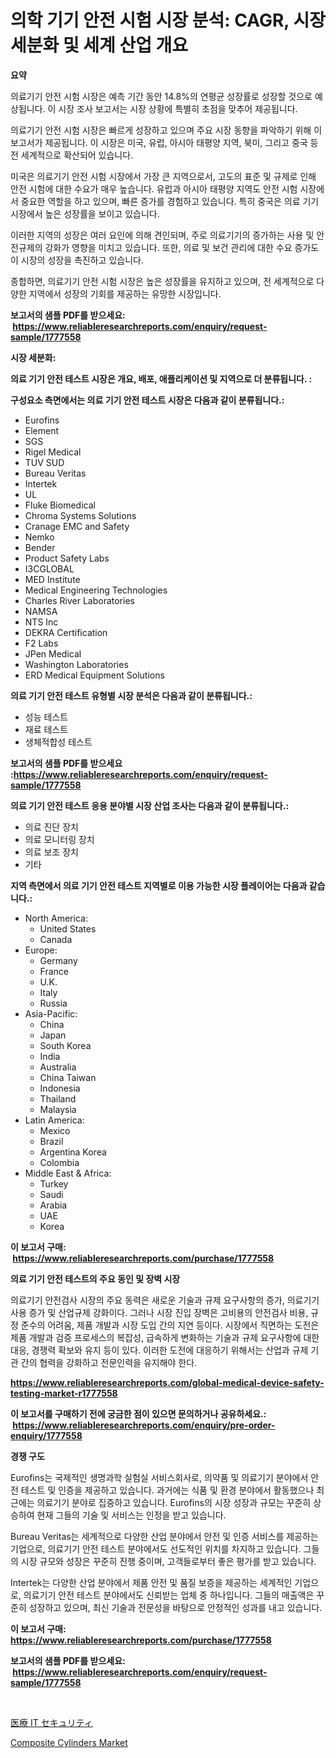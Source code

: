 <p><h1>의학 기기 안전 시험 시장 분석: CAGR, 시장 세분화 및 세계 산업 개요</h1></p><p><strong>요약</strong></p>
<p><p>의료기기 안전 시험 시장은 예측 기간 동안 14.8%의 연평균 성장률로 성장할 것으로 예상됩니다. 이 시장 조사 보고서는 시장 상황에 특별히 초점을 맞추어 제공됩니다.</p><p>의료기기 안전 시험 시장은 빠르게 성장하고 있으며 주요 시장 동향을 파악하기 위해 이 보고서가 제공됩니다. 이 시장은 미국, 유럽, 아시아 태평양 지역, 북미, 그리고 중국 등 전 세계적으로 확산되어 있습니다.</p><p>미국은 의료기기 안전 시험 시장에서 가장 큰 지역으로서, 고도의 표준 및 규제로 인해 안전 시험에 대한 수요가 매우 높습니다. 유럽과 아시아 태평양 지역도 안전 시험 시장에서 중요한 역할을 하고 있으며, 빠른 증가를 경험하고 있습니다. 특히 중국은 의료 기기 시장에서 높은 성장률을 보이고 있습니다.</p><p>이러한 지역의 성장은 여러 요인에 의해 견인되며, 주로 의료기기의 증가하는 사용 및 안전규제의 강화가 영향을 미치고 있습니다. 또한, 의료 및 보건 관리에 대한 수요 증가도 이 시장의 성장을 촉진하고 있습니다.</p><p>종합하면, 의료기기 안전 시험 시장은 높은 성장률을 유지하고 있으며, 전 세계적으로 다양한 지역에서 성장의 기회를 제공하는 유망한 시장입니다.</p></p>
<p><strong>보고서의 샘플 PDF를 받으세요: &nbsp;<a href="https://www.reliableresearchreports.com/enquiry/request-sample/1777558">https://www.reliableresearchreports.com/enquiry/request-sample/1777558</a></strong></p>
<p><strong>시장 세분화:</strong></p>
<p><strong> 의료 기기 안전 테스트 시장은 개요, 배포, 애플리케이션 및 지역으로 더 분류됩니다. :</strong></p>
<p><strong>구성요소 측면에서는 의료 기기 안전 테스트 시장은 다음과 같이 분류됩니다.:</strong></p>
<p><ul><li>Eurofins</li><li>Element</li><li>SGS</li><li>Rigel Medical</li><li>TUV SUD</li><li>Bureau Veritas</li><li>Intertek</li><li>UL</li><li>Fluke Biomedical</li><li>Chroma Systems Solutions</li><li>Cranage EMC and Safety</li><li>Nemko</li><li>Bender</li><li>Product Safety Labs</li><li>I3CGLOBAL</li><li>MED Institute</li><li>Medical Engineering Technologies</li><li>Charles River Laboratories</li><li>NAMSA</li><li>NTS Inc</li><li>DEKRA Certification</li><li>F2 Labs</li><li>JPen Medical</li><li>Washington Laboratories</li><li>ERD Medical Equipment Solutions</li></ul></p>
<p><strong> 의료 기기 안전 테스트 유형별 시장 분석은 다음과 같이 분류됩니다.:</strong></p>
<p><ul><li>성능 테스트</li><li>재료 테스트</li><li>생체적합성 테스트</li></ul></p>
<p><strong>보고서의 샘플 PDF를 받으세요 :<a href="https://www.reliableresearchreports.com/enquiry/request-sample/1777558">https://www.reliableresearchreports.com/enquiry/request-sample/1777558</a></strong></p>
<p><strong> 의료 기기 안전 테스트 응용 분야별 시장 산업 조사는 다음과 같이 분류됩니다.:</strong></p>
<p><ul><li>의료 진단 장치</li><li>의료 모니터링 장치</li><li>의료 보조 장치</li><li>기타</li></ul></p>
<p><strong>지역 측면에서 의료 기기 안전 테스트 지역별로 이용 가능한 시장 플레이어는 다음과 같습니다.:</strong></p>
<p><ul>
    <li>
        North America:
        <ul>
            <li>United States</li>
            <li>Canada</li>
        </ul>
    </li>
    <li>
        Europe:
        <ul>
            <li>Germany</li>
            <li>France</li>
            <li>U.K.</li>
            <li>Italy</li>
            <li>Russia</li>
        </ul>
    </li>
    <li>
        Asia-Pacific:
        <ul>
            <li>China</li>
            <li>Japan</li>
            <li>South Korea</li>
            <li>India</li>
            <li>Australia</li>
            <li>China Taiwan</li>
            <li>Indonesia</li>
            <li>Thailand</li>
            <li>Malaysia</li>
        </ul>
    </li>
    <li>
        Latin America:
        <ul>
            <li>Mexico</li>
            <li>Brazil</li>
            <li>Argentina Korea</li>
            <li>Colombia</li>
        </ul>
    </li>
    <li>
        Middle East & Africa:
        <ul>
            <li>Turkey</li>
            <li>Saudi</li>
            <li>Arabia</li>
            <li>UAE</li>
            <li>Korea</li>
        </ul>
    </li>
    </ul></p>
<p><strong>이 보고서 구매: &nbsp;<a href="https://www.reliableresearchreports.com/purchase/1777558">https://www.reliableresearchreports.com/purchase/1777558</a></strong></p>
<p><strong>의료 기기 안전 테스트의 주요 동인 및 장벽 시장</strong></p>
<p><p>의료기기 안전검사 시장의 주요 동력은 새로운 기술과 규제 요구사항의 증가, 의료기기 사용 증가 및 산업규제 강화이다. 그러나 시장 진입 장벽은 고비용의 안전검사 비용, 규정 준수의 어려움, 제품 개발과 시장 도입 간의 지연 등이다. 시장에서 직면하는 도전은 제품 개발과 검증 프로세스의 복잡성, 급속하게 변화하는 기술과 규제 요구사항에 대한 대응, 경쟁력 확보와 유지 등이 있다. 이러한 도전에 대응하기 위해서는 산업과 규제 기관 간의 협력을 강화하고 전문인력을 유지해야 한다.</p></p>
<p><strong><a href="https://www.reliableresearchreports.com/global-medical-device-safety-testing-market-r1777558">https://www.reliableresearchreports.com/global-medical-device-safety-testing-market-r1777558</a></strong></p>
<p><strong>이 보고서를 구매하기 전에 궁금한 점이 있으면 문의하거나 공유하세요.: &nbsp;<a href="https://www.reliableresearchreports.com/enquiry/pre-order-enquiry/1777558">https://www.reliableresearchreports.com/enquiry/pre-order-enquiry/1777558</a></strong></p>
<p><strong>경쟁 구도</strong></p>
<p><p>Eurofins는 국제적인 생명과학 실험실 서비스회사로, 의약품 및 의료기기 분야에서 안전 테스트 및 인증을 제공하고 있습니다. 과거에는 식품 및 환경 분야에서 활동했으나 최근에는 의료기기 분야로 집중하고 있습니다. Eurofins의 시장 성장과 규모는 꾸준히 상승하여 현재 그들의 기술 및 서비스는 인정을 받고 있습니다.</p><p>Bureau Veritas는 세계적으로 다양한 산업 분야에서 안전 및 인증 서비스를 제공하는 기업으로, 의료기기 안전 테스트 분야에서도 선도적인 위치를 차지하고 있습니다. 그들의 시장 규모와 성장은 꾸준히 진행 중이며, 고객들로부터 좋은 평가를 받고 있습니다.</p><p>Intertek는 다양한 산업 분야에서 제품 안전 및 품질 보증을 제공하는 세계적인 기업으로, 의료기기 안전 테스트 분야에서도 신뢰받는 업체 중 하나입니다. 그들의 매출액은 꾸준히 성장하고 있으며, 최신 기술과 전문성을 바탕으로 안정적인 성과를 내고 있습니다.</p></p>
<p><strong>이 보고서 구매: &nbsp; <a href="https://www.reliableresearchreports.com/purchase/1777558">https://www.reliableresearchreports.com/purchase/1777558</a></strong></p>
<p><strong>보고서의 샘플 PDF를 받으세요: &nbsp;<a href="https://www.reliableresearchreports.com/enquiry/request-sample/1777558">https://www.reliableresearchreports.com/enquiry/request-sample/1777558</a></strong><strong></strong></p>
<p>&nbsp;</p>
<p><p><a href="https://github.com/zekaoe592392/Market-Research-Report-List-1/blob/main/900748928617.md">医療 IT セキュリティ</a></p><p><a href="https://github.com/RickHolmes3/Market-Research-Report-List-4/blob/main/composite-cylinders-market.md">Composite Cylinders Market</a></p></p>